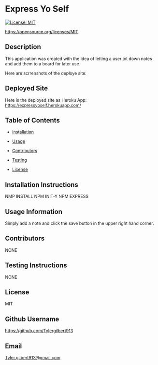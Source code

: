 
    
# Express Yo Self
    
[![License: MIT](https://img.shields.io/badge/License-MIT-yellow.svg)](https://opensource.org/licenses/MIT)

https://opensource.org/licenses/MIT
    
## Description 
    
This application was created with the idea of letting a user jot down notes and add them to a board for later use.

Here are scrrenshots of the deploye site:

    

## Deployed Site

Here is the deployed site as Heroku App: https://expressyoself.herokuapp.com/
    
## Table of Contents
    
* [Installation](#installation)
    
* [Usage](#usage)
    
* [Contributors](#contributing)
    
* [Testing](#test)
    
* [License](#license)
    
## Installation Instructions
    
NMP INSTALL NPM INIT-Y NPM EXPRESS 
    
## Usage Information 
    
Simply add a note and click the save button in the upper right hand corner.
    
## Contributors 
    
NONE
    
## Testing Instructions 
    
NONE
    
## License
    
MIT
    
## Github Username
    
https://github.com/Tylergilbert913
    
## Email
    
Tyler.gilbert913@gmail.com
    